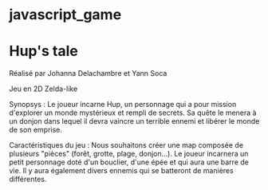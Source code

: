# javascript_game
<h1>Hup's tale</h1>
Réalisé par Johanna Delachambre et Yann Soca

Jeu en 2D Zelda-like

Synopsys :
Le joueur incarne Hup, un personnage qui a pour mission
d'explorer un monde mystérieux et rempli de secrets. Sa quête le menera à un donjon dans lequel il devra vaincre un terrible ennemi et libérer le monde de son emprise. 


Caractéristiques du jeu : Nous souhaitons créer une map composée de plusieurs "pièces" (forêt, grotte, plage, donjon...). Le joueur incarnera un petit personnage doté d'un bouclier, d'une épée et qui aura une barre de vie. Il y aura également divers ennemis qui se batteront de manières différentes. 


